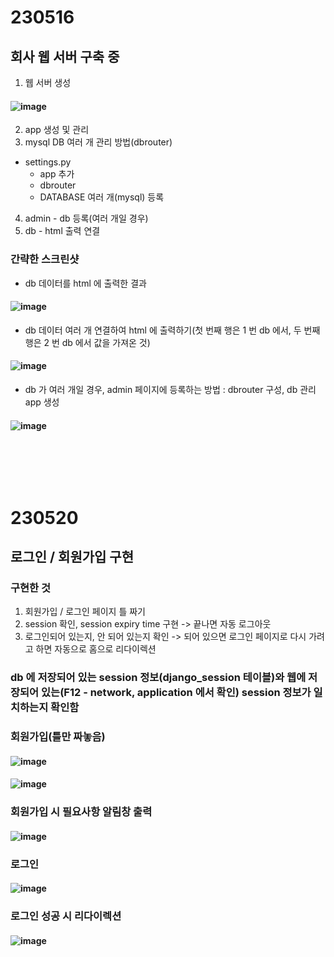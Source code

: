 # 230516
## 회사 웹 서버 구축 중
1. 웹 서버 생성
#### ![image](https://github.com/Shin-jongwhan/TIL/assets/62974484/3343d6ed-59d1-4cf5-91dc-326264fa90a0)
2. app 생성 및 관리
3. mysql DB 여러 개 관리 방법(dbrouter)
- settings.py
  - app 추가
  - dbrouter
  - DATABASE 여러 개(mysql) 등록
4. admin - db 등록(여러 개일 경우)
5. db - html 출력 연결
### 간략한 스크린샷
- db 데이터를 html 에 출력한 결과
#### ![image](https://github.com/Shin-jongwhan/TIL/assets/62974484/07bbbb83-b0ed-4983-903c-4250b5936be2)
- db 데이터 여러 개 연결하여 html 에 출력하기(첫 번째 행은 1 번 db 에서, 두 번째 행은 2 번 db 에서 값을 가져온 것)
#### ![image](https://github.com/Shin-jongwhan/TIL/assets/62974484/544eee84-b3b5-4e64-8e58-fc51da26aaf3)
- db 가 여러 개일 경우, admin 페이지에 등록하는 방법 : dbrouter 구성, db 관리 app 생성
#### ![image](https://github.com/Shin-jongwhan/TIL/assets/62974484/ef151e24-4721-4fb1-b205-075b4c1f7e53)
### <br/><br/><br/>

# 230520
## 로그인 / 회원가입 구현
### 구현한 것
1. 회원가입 / 로그인 페이지 틀 짜기
2. session 확인, session expiry time 구현 -> 끝나면 자동 로그아웃
3. 로그인되어 있는지, 안 되어 있는지 확인 -> 되어 있으면 로그인 페이지로 다시 가려고 하면 자동으로 홈으로 리다이렉션
### db 에 저장되어 있는 session 정보(django_session 테이블)와 웹에 저장되어 있는(F12 - network, application 에서 확인) session 정보가 일치하는지 확인함
### 회원가입(틀만 짜놓음)
#### ![image](https://github.com/Shin-jongwhan/TIL/assets/62974484/1b9767cc-046d-4337-bbff-2390de4ed18d)
#### ![image](https://github.com/Shin-jongwhan/TIL/assets/62974484/b008b432-31cc-4544-8484-1906f6dc5757)
### 회원가입 시 필요사항 알림창 출력
#### ![image](https://github.com/Shin-jongwhan/TIL/assets/62974484/e5e93ff6-1ff2-4085-9531-487d53fafb22)
### 로그인
#### ![image](https://github.com/Shin-jongwhan/TIL/assets/62974484/3fba2316-2f02-4e8f-9f15-d5eec19a5800)
### 로그인 성공 시 리다이렉션
#### ![image](https://github.com/Shin-jongwhan/TIL/assets/62974484/237dc4db-d9d2-4303-9921-123d1f87c5f3)

